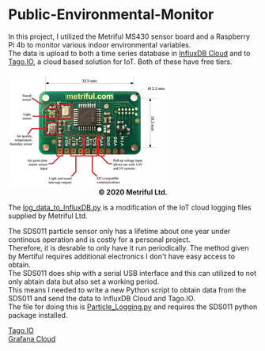 # Public-Environmental-Monitor



In this project, I utilized the Metriful MS430 sensor board and a Raspberry Pi 4b to monitor various indoor environmental variables.  
The data is upload to both a time series database in [InfluxDB Cloud](https://www.influxdata.com/products/influxdb-cloud/) and to [Tago.IO](https://tago.io/), a cloud based solution for IoT.  Both of these have free tiers.

<img src="MS430.png"/>
<figcaption align = "center"><b>© 2020 Metriful Ltd.</b></figcaption>
</figure>


The [log_data_to_InfluxDB.py](log_data_to_InfluxDB.py) is a modification of the IoT cloud logging files supplied by Metriful Ltd.  

The SDS011 particle sensor only has a lifetime about one year under continous operation and is costly for a personal project.  
Therefore, it is desrable to only have it run periodically.  The method given by Mertiful requires additional electronics I don't have easy access to obtain.  
The SDS011 does ship with a serial USB interface and this can utilized to not only abtain data but also set a working period.  
This means I needed to write a new Python script to obtain data from the SDS011 and send the data to InfluxDB Cloud and Tago.IO.  
The file for doing this is [Particle_Logging.py](Particle_Logging.py) and requires the SDS011 python package installed.  



[Tago.IO](https://admin.tago.io/public/dashboard/5f0b358bbbca64001c768d0d/fed9d914-bb09-43f3-a171-f38501f29d74)\
[Grafana Cloud](https://sharp275.grafana.net/dashboard/snapshot/Q1mVUopp8ebjwyqZFnxlJmAXDIBwBSgj?orgId=1&refresh=5m)